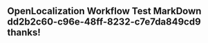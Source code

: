<properties
ms.topic="hero-topic"
ms.test1="hero-topic"
ms.test2="test"/>

## OpenLocalization Workflow Test MarkDown dd2b2c60-c96e-48ff-8232-c7e7da849cd9 thanks!
